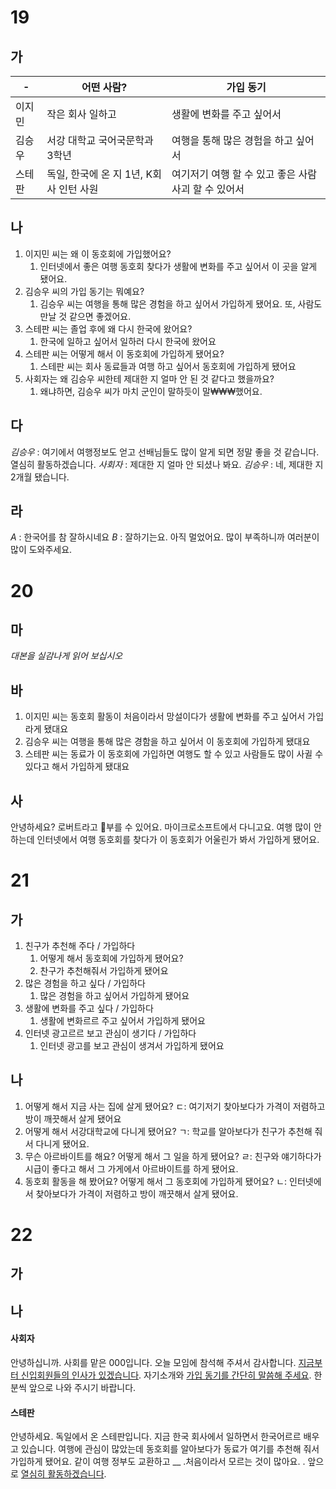 # 19
## 가
| -   | 어떤 사람?                    | 가입 동기                           |
| --- | ------------------------- | ------------------------------- |
| 이지민 | 작은 회사 일하고                 | 생활에 변화를 주고 싶어서                  |
| 김승우 | 서강 대학교 국어국문학과 3학년         | 여행을 통해 많은 경험을 하고 싶어서            |
| 스테판 | 독일, 한국에 온 지 1년, K회사 인턴 사원 | 여기저기 여행 할 수 있고 좋은 사람 사괴 할 수 있어서 |
## 나
1. 이지민 씨는 왜 이 동호회에 가입했어요? 
	1. 인터넷에서 좋은 여행 동호회 찾다가 생활에 변화를 주고 싶어서 이 곳을 알게 됐어요.
2. 김승우 씨의 가입 동기는 뭐예요?
	1. 김승우 씨는 여행을 통해 많은 경험을 하고 싶어서 가입하게 됐어요. 또, 사람도 만날 것 같으면 좋겠어요.
3. 스테판 씨는 졸업 후에 왜 다시 한국에 왔어요? 
	1. 한국에 일하고 싶어서 일하러 다시 한국에 왔어요
4. 스테판 씨는 어떻게 해서 이 동호회에 가입하게 됐어요?
	1. 스테판 씨는 회사 동료들과 여행 하고 싶어서 동호회에 가입하게 됐어요
5. 사회자는 왜 김승우 씨한테 제대한 지 얼마 안 된 것 같다고 했을까요?
	1. 왜냐하면, 김승우 씨가 마치 군인이 말하듯이 말₩₩₩했어요.
## 다
*김승우* : 여기에서 여행정보도 얻고 선배님들도 많이 알게 되면 정말 좋을 것 같습니다. 열심히 활동하겠습니다.
*사회자* : 제대한 지 얼마 안 되셨나 봐요.
*김승우* : 네, 제대한 지 2개월 됐습니다.
## 라
*A* : 한국어를 참 잘하시네요
*B* : 잘하기는요. 아직 멀었어요. 많이 부족하니까 여러분이 많이 도와주세요.
# 20
## 마
*대본을 실감나게 읽어 보십시오*
## 바
1. 이지민 씨는 동호회 활동이 처음이라서 망설이다가 생활에 변화를 주고 싶어서 가입라게 됐대요
2. 김승우 씨는 여행을 통해 많은 경함을 하고 싶어서 이 동호회에 가입하게 됐대요
3. 스테판 씨는 동료가 이 동호회에 가입하면 여행도 할 수 있고 사람들도 많이 사귈 수 있다고 해서 가입하게 됐대요
## 사
안녕하세요? 로버트라고 부를 수 있어요. 마이크로소프트에서 다니고요. 여행 많이 안 하는데 인터넷에서 여행 동호회를 찾다가 이 동호회가 어울린가 봐서 가입하게 됐어요.
# 21
## 가
1. 친구가 추천해 주다 / 가입하다
	1. 어떻게 해서 동호회에 가입하게 됐어요?
	2. 찬구가 추천해줘서 가입하게 됐어요
2. 많은 경험을 하고 싶다 / 가입하다
	1. 많은 경험을 하고 싶어서 가입하게 됐어요
3. 생활에 변화를 주고 싶다 / 가입하다
	1. 생활에 변화르르 주고 싶어서 가입하게 됐어요
4. 인터넷 광고르르 보고 관심이 생기다 / 가입하다
	1. 인터넷 광고를 보고 관심이 생겨서 가입하게 됐어요
## 나
1. 어떻게 해서 지금 사는 집에 살게 됐어요? 
	ㄷ: 여기저기 찾아보다가 가격이 저렴하고 방이 깨끗해서 살게 됐어요
2. 어떻게 해서 서강대학교에 다니게 됐어요?
	ㄱ: 학교를 알아보다가 친구가 추천해 줘서 다니게 됐어요.
3. 무슨 아르바이트를 해요? 어떻게 해서 그 일을 하게 됐어요?
	ㄹ: 친구와 얘기하다가 시급이 좋다고 해서 그 가게에서 아르바이트를 하게 됐어요.
4. 동호회 활동을 해 봤어요? 어떻게 해서 그 동호회에 가입하게 됐어요?
	ㄴ: 인터넷에서 찾아보다가 가격이 저렴하고 방이 깨끗해서 살게 됐어요.
# 22
## 가
## 나
#### 사회자
안녕하십니까. 사회를 맡은 000입니다. 오늘 모임에 참석해 주셔서 감사합니다. <u>지금부터 신입회원들의 인사가 있겠습니다</u>. 자기소개와 <u>가입 동기를 간단히 말씀해 주세요</u>. 한 분씩 앞으로 나와 주시기 바랍니다.
#### 스테판
안녕하세요. 독일에서 온 스테판입니다. 지금 한국 회사에서 일하면서 한국어르르 배우고 있습니다. 여행에 관심이 많았는데 동호회를 알아보다가 동료가 여기를 추천해 줘서 가입하게 됐어요. 같이 여행 정부도 교환하고 __ .처음이라서 모르는 것이 많아요. . 앞으로 <u>열심히 활동하겠습니다</u>.